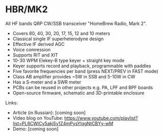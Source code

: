 # HBR/MK2

All HF bands QRP CW/SSB transceiver "HomeBrew Radio, Mark 2".

* Covers 80, 40, 30, 20, 17, 15, 12 and 10 meters
* Classical single IF superheterodyne design
* Effective IF derived AGC
* Voice comression
* Supports RIT and XIT
* 10-30 WPM Elekey-B type keyer + straight key mode
* Keyer supports record and playback, programmable with paddles
* Five favorite frequencies per band (press NEXT/PREV in FAST mode)
* Class AB amplifier provides ~5W in SSB and 5-10W in CW
* Has a S-meter and a SWR meter
* PCBs can be reused in other projects e.g. PA, LPF and BPF boards
* Open-source firmware, schematic and 3D-printable enclosure

Links:

* Article (in Russian): [coming soon]
* Video blog on YouTube: https://www.youtube.com/playlist?list=PL6CWlCy5akj5v1Z4mPysYlqgNtCBYy-wM
* Demo: [coming soon]
